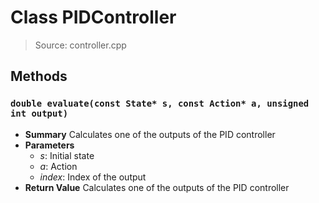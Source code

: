 # Class PIDController
> Source: controller.cpp
## Methods
### ``double evaluate(const State* s, const Action* a, unsigned int output)``
* **Summary**
  Calculates one of the outputs of the PID controller
* **Parameters**
  * _s_: Initial state
  * _a_: Action
  * _index_: Index of the output
* **Return Value**
  Calculates one of the outputs of the PID controller
